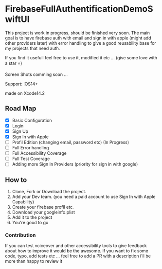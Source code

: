 # FirebaseFullAuthentificationDemoSwiftUI
This project is work in progress, should be finished very soon.
The main goal is to have firebase auth with email and sign in with apple (might add other providers later) with error handling to give a good
reusability base for my projects that need auth.

If you find it usefull feel free to use it, modified it etc ... (give some love with a star ⭐️)

Screen Shots comming soon ...

Support: iOS14+

made on Xcode14.2

## Road Map
- [x] Basic Configuration
- [x] Login
- [x] Sign Up
- [x] Sign In with Apple
- [ ] Profil Edition (changing email, password etc) (In Progress)
- [ ] Full Error handling
- [ ] Full Accessibility Coverage
- [ ] Full Test Coverage
- [ ] Adding more Sign In Providers (priority for sign in with google)

## How to
1. Clone, Fork or Download the project.
2. Add your Dev team. (you need a paid account to use Sign In with Apple Capability)
3. Create your firebase profil etc.
4. Download your googleinfo.plist
5. Add it to the project
6. You're good to go

### Contribution

If you can test voiceover and other accessibility tools to give feedback about how to improve it would be the awesome.
If you want to fix some code, typo, add tests etc ... feel free to add a PR with a description i'll be more than happy to review it
